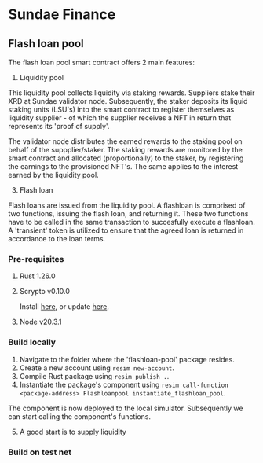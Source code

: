 # Sundae Finance

## Flash loan pool

The flash loan pool smart contract offers 2 main features:

1. Liquidity pool

This liquidity pool collects liquidity via staking rewards. Suppliers stake their XRD at Sundae validator node. Subsequently, the staker deposits its liquid staking units (LSU's) into the smart contract to register themselves as liquidity supplier - of which the supplier receives a NFT in return that represents its 'proof of supply'. 

The validator node distributes the earned rewards to the staking pool on behalf of the suppplier/staker. The staking rewards are monitored by the smart contract and allocated (proportionally) to the staker, by registering the earnings to the provisioned NFT's. The same applies to the interest earned by the liquidity pool.

3. Flash loan

Flash loans are issued from the liquidity pool. A flashloan is comprised of two functions, issuing the flash loan, and returning it. These two functions have to be called in the same transaction to succesfully execute a flashloan. A 'transient' token is utilized to ensure that the agreed loan is returned in accordance to the loan terms.

### Pre-requisites

1. Rust 1.26.0
2. Scrypto v0.10.0

   Install [here](https://docs-babylon.radixdlt.com/main/getting-started-developers/first-component/install-scrypto.html), or update [here](https://docs-babylon.radixdlt.com/main/getting-started-developers/first-component/updating-scrypto.html).
   
3. Node v20.3.1

### Build locally

1. Navigate to the folder where the 'flashloan-pool' package resides.
2. Create a new account using `resim new-account`.
3. Compile Rust package using `resim publish .`.
4. Instantiate the package's component using `resim call-function <package-address> Flashloanpool instantiate_flashloan_pool`.

The component is now deployed to the local simulator. Subsequently we can start calling the component's functions.

5. A good start is to supply liquidity 

### Build on test net
